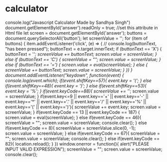 # calculator
console.log("Javascript Calculator Made by Sandhya Singh")  document.getElementById('answer').readOnly = true; //set this attribute in Html file let screen = document.getElementById('answer'); buttons = document.querySelectorAll('button'); let screenValue = ''; for (item of buttons) {     item.addEventListener('click', (e) => {         // console.log(buttonText, "has been pressed");         buttonText = e.target.innerText;         if (buttonText == 'X') {             buttonText = '*';             screenValue += buttonText;             screen.value = screenValue;         }         else if (buttonText == 'C') {             screenValue = "";             screen.value = screenValue;         }         else if (buttonText == '=') {             screen.value = eval(screenValue);         }         else {             screenValue += buttonText;             screen.value = screenValue;         }      }) }  document.addEventListener("keydown", function(event) {     console.log(event.which);     if(event.shiftKey==57){         event.key = '(';     }     else if(event.shiftKey==48){         event.key = ')';     }     else if(event.shiftKey==53){         event.key = '%';     }     if(event.keyCode==88){         screenValue += '*';         screen.value = screenValue;     }     if(event.key&lt;=9 || event.key=='+' || event.key=='-' || event.key=='*' || event.key=='.' || event.key=='/' || event.key=='%' || event.key=='(' || event.key==')'){         screenValue += event.key;         screen.value = screenValue;     }     if(event.keyCode == 13 || event.keyCode == 187)     {         screen.value = eval(screenValue);     }     else if(event.keyCode == 46){         screenValue = "";         screen.value = screenValue;         console.clear();     }     else if(event.keyCode == 8){         screenValue = screenValue.slice(0, -1);         screen.value = screenValue;     }     else if(event.keyCode == 67){         screenValue = "";         screen.value = screenValue;         console.clear();     }     else if(event.keyCode == 82){         location.reload();     }   })    window.onerror = function(){       alert("PLEASE INPUT VALID EXPRESSION");       screenValue = "";       screen.value = screenValue;       console.clear();   

